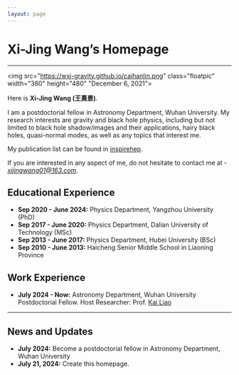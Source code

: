 ```yaml
---
layout: page
---
```


# Xi-Jing Wang’s Homepage

<hr>

<img src="https://wxj-gravity.github.io/caihanlin.png" class="floatpic" width="360" height="480" "December 6, 2021">

Here is **Xi-Jing Wang (王熹景)**.

I am a postdoctorial fellow in Astronomy Department, Wuhan University. My research interests are gravity and black hole physics, including but not limited to black hole shadow/images and their applications, hairy black holes, quasi-normal modes, as well as any topics that interest me. 

My publication list can be found in [inspirehep](https://inspirehep.net/authors/1899373?ui-citation-summary=true).

If you are interested in any aspect of me, do not hesitate to contact me at - *xijingwang01@163.com*.

## Educational Experience 

- **Sep 2020 - June 2024:** Physics Department, Yangzhou University (PhD)
- **Sep 2017 - June 2020:** Physics Department, Dalian University of Technology (MSc)
- **Sep 2013 - June 2017:** Physics Department, Hubei University (BSc)
- **Sep 2010 - June 2013:** Haicheng Senior Middle School in Liaoning Province 

## Work Experience

- **July 2024 - Now:** Astronomy Department, Wuhan University
  Postdoctorial Fellow. Host Researcher: Prof. [Kai Liao](https://physics.whu.edu.cn/info/1272/6656.htm)
  
---


## News and Updates

- **July 2024:** Become a postdoctorial fellow in Astronomy Department, Wuhan University
- **July 21, 2024:** Create this homepage.


